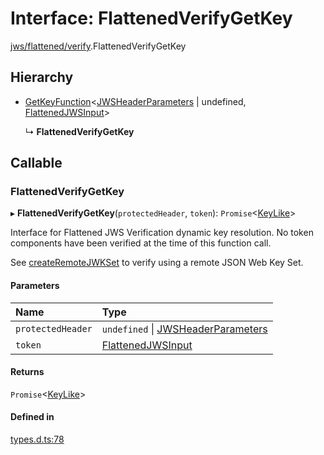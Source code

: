 # Interface: FlattenedVerifyGetKey

[jws/flattened/verify](../modules/jws_flattened_verify.md).FlattenedVerifyGetKey

## Hierarchy

- [GetKeyFunction](types.getkeyfunction.md)<[JWSHeaderParameters](types.jwsheaderparameters.md) \| undefined, [FlattenedJWSInput](types.flattenedjwsinput.md)\>

  ↳ **FlattenedVerifyGetKey**

## Callable

### FlattenedVerifyGetKey

▸ **FlattenedVerifyGetKey**(`protectedHeader`, `token`): `Promise`<[KeyLike](../types/types.keylike.md)\>

Interface for Flattened JWS Verification dynamic key resolution.
No token components have been verified at the time of this function call.

See [createRemoteJWKSet](../functions/jwks_remote.createremotejwkset.md#function-createremotejwkset)
to verify using a remote JSON Web Key Set.

#### Parameters

| Name | Type |
| :------ | :------ |
| `protectedHeader` | `undefined` \| [JWSHeaderParameters](types.jwsheaderparameters.md) |
| `token` | [FlattenedJWSInput](types.flattenedjwsinput.md) |

#### Returns

`Promise`<[KeyLike](../types/types.keylike.md)\>

#### Defined in

[types.d.ts:78](https://github.com/panva/jose/blob/v3.13.0/src/types.d.ts#L78)
